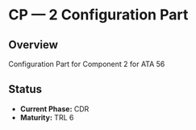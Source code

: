 # CP — 2 Configuration Part

## Overview
Configuration Part for Component 2 for ATA 56

## Status
- **Current Phase:** CDR
- **Maturity:** TRL 6

